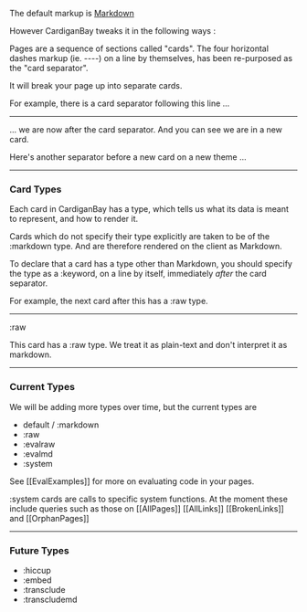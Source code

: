 
The default markup is [Markdown](https://daringfireball.net/projects/markdown/syntax)


However CardiganBay tweaks it in the following ways :

Pages are a sequence of sections called "cards". The four horizontal dashes markup (ie. -<!-->-<!-->-<!-->-) on a line by themselves, has been re-purposed as the "card separator".

It will break your page up into separate cards.

For example, there is a card separator following this line ...

----

... we are now after the card separator. And you can see we are in a new card.

Here's another separator before a new card on a new theme ...

----

### Card Types

Each card in CardiganBay has a type, which tells us what its data is meant to represent, and how to render it. 

Cards which do not specify their type explicitly are taken to be of the :markdown type. And are therefore rendered on the client as Markdown.


To declare that a card has a type other than Markdown, you should specify the type as a :keyword, on a line by itself, immediately *after* the card separator.

For example, the next card after this has a :raw type.

----
:raw

This card has a :raw type. We treat it as plain-text and don't interpret it as markdown.

----

### Current Types

We will be adding more types over time, but the current types are 

* default / :markdown
* :raw
* :evalraw
* :evalmd
* :system

See [[EvalExamples]] for more on evaluating code in your pages.

:system cards are calls to specific system functions. At the moment these include queries such as those on [[AllPages]] [[AllLinks]] [[BrokenLinks]] and  [[OrphanPages]]

----

### Future Types
* :hiccup
* :embed
* :transclude
* :transcludemd

